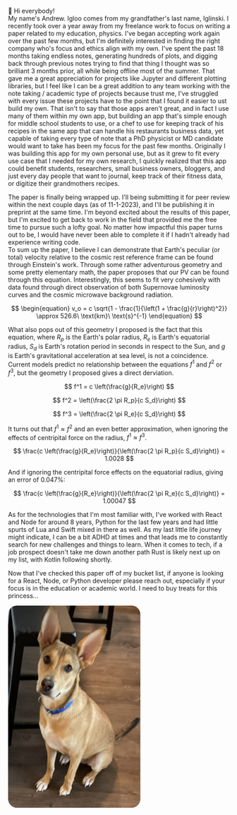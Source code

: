 
👋 Hi everybody!  
My name's Andrew. Igloo comes from my grandfather's last name, Iglinski. I recently took over a year away from my freelance work to focus on writing a paper related to my education, physics. I've began accepting work again over the past few months, but I'm definitely interested in finding the right company who's focus and ethics align with my own. I've spent the past 18 months taking endless notes, generating hundreds of plots, and digging back through previous notes trying to find that thing I thought was so brilliant 3 months prior, all while being offline most of the summer. That gave me a great appreciation for projects like Jupyter and different plotting libraries, but I feel like I can be a great addition to any team working with the note taking / academic type of projects because trust me, I've struggled with every issue these projects have to the point that I found it easier to ust build my own. That isn't to say that those apps aren't great, and in fact I use many of them within my own app, but building an app that's simple enough for middle school students to use, or a chef to use for keeping track of his recipes in the same app that can handle his restaurants business data, yet capable of taking every type of note that a PhD physicist or MD candidate would want to take has been my focus for the past few months. Originally I was building this app for my own personal use, but as it grew to fit every use case that I needed for my own research, I quickly realized that this app could benefit students, researchers, small business owners, bloggers, and just every day people that want to journal, keep track of their fitness data, or digitize their grandmothers recipes.

The paper is finally being wrapped up. I'll being submitting it for peer review within the next couple days (as of 11-1-2023), and I'll be publishing it in preprint at the same time. I'm beyond excited about the results of this paper, but I'm excited to get back to work in the field that provided me the free time to pursue such a lofty goal. No matter how impactful this paper turns out to be, I would have never been able to complete it if I hadn't already had experience writing code.  
To sum up the paper, I believe I can demonstrate that Earth's peculiar (or total) velocity relative to the cosmic rest reference frame can be found through Einstein's work. Through some rather adventurous geometry and some pretty elementary math, the paper proposes that our PV can be found through this equation. Interestingly, this seems to fit very cohesively with data found through direct observation of both Supernovae luminosity curves and the cosmic microwave background radiation.

$$
\begin{equation}
v_o = c \sqrt{1 - \frac{1}{\left(1 + \frac{g}{r}\right)^2}} \approx 526.6\ \text{km}\ \text{s}^{-1}
\end{equation}
$$

What also pops out of this geometry I proposed is the fact that this equation, where $R_p$ is the Earth's polar radius, $R_e$ is Earth's equatorial radius, $S_d$ is Earth's rotation period in seconds in respect to the Sun, and $g$ is Earth's gravitational acceleration at sea level, is not a coincidence. Current models predict no relationship between the equations $f^1$ and $f^2$ or $f^3$, but the geometry I proposed gives a direct derviation.

$$
f^1 = c \left(\frac{g}{R_e}\right)
$$

$$
f^2 = \left(\frac{2 \pi R_p}{c S_d}\right)
$$

$$
f^3 = \left(\frac{2 \pi R_e}{c S_d}\right)
$$

It turns out that $f^1 \approx f^2$ and an even better approximation, when ignoring the effects of centripital force on the radius, $f^1 \approx f^3$.

$$
\frac{c \left(\frac{g}{R_e}\right)}{\left(\frac{2 \pi R_p}{c S_d}\right)} = 1.0028
$$

And if ignoring the centripital force effects on the equatorial radius, giving an error of $0.047\%$:

$$
\frac{c \left(\frac{g}{R_e}\right)}{\left(\frac{2 \pi R_e}{c S_d}\right)} = 1.00047
$$



As for the technologies that I'm most familiar with, I've worked with React and Node for around 8 years, Python for the last few years and had little spurts of Lua and Swift mixed in there as well. As my last little life journey might indicate, I can be a bit ADHD at times and that leads me to constantly search for new challenges and things to learn. When it comes to tech, if a job prospect doesn't take me down another path Rust is likely next up on my list, with Kotlin following shortly.  

Now that I've checked this paper off of my bucket list, if anyone is looking for a React, Node, or Python developer please reach out, especially if your focus is in the education or academic world. I need to buy treats for this princess...

<img src="./Layla.jpg" width=300 align=left style="border-radius: 20px; margin: auto 30px auto auto">
